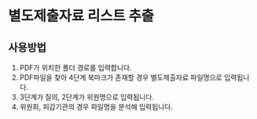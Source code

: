 # 별도제출자료 리스트 추출
## 사용방법
1. PDF가 위치한 폴더 경로를 입력합니다.
2. PDF파일을 찾아 4단계 북마크가 존재할 경우 별도제출자료 파일명으로 입력됩니다.
3. 3단계가 질의, 2단계가 위원명으로 입력됩니다.
4. 위원회, 피감기관의 경우 파일명을 분석해 입력됩니다.
